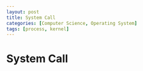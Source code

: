 ```yaml
---
layout: post
title: System Call
categories: [Computer Science, Operating System]
tags: [process, kernel]
---
```




# System Call

